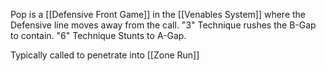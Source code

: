Pop is a [[Defensive Front Game]] in the [[Venables System]] where the Defensive line moves away from the call. "3" Technique rushes the B-Gap to contain. "6" Technique Stunts to A-Gap.

Typically called to penetrate into [[Zone Run]]
